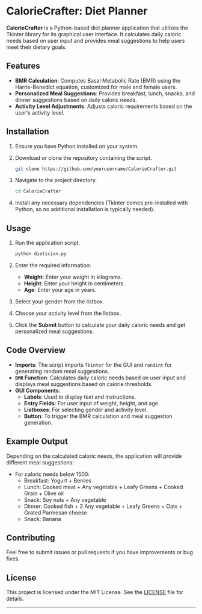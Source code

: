 # **CalorieCrafter: Diet Planner**

**CalorieCrafter** is a Python-based diet planner application that utilizes the Tkinter library for its graphical user interface. It calculates daily caloric needs based on user input and provides meal suggestions to help users meet their dietary goals.

## **Features**

- **BMR Calculation**: Computes Basal Metabolic Rate (BMR) using the Harris-Benedict equation, customized for male and female users.
- **Personalized Meal Suggestions**: Provides breakfast, lunch, snacks, and dinner suggestions based on daily caloric needs.
- **Activity Level Adjustments**: Adjusts caloric requirements based on the user's activity level.

## **Installation**

1. Ensure you have Python installed on your system.
2. Download or clone the repository containing the script.

    ```bash
    git clone https://github.com/yourusername/CalorieCrafter.git
    ```

3. Navigate to the project directory.

    ```bash
    cd CalorieCrafter
    ```

4. Install any necessary dependencies (Tkinter comes pre-installed with Python, so no additional installation is typically needed).

## **Usage**

1. Run the application script.

    ```bash
    python dietician.py
    ```

2. Enter the required information:
    - **Weight**: Enter your weight in kilograms.
    - **Height**: Enter your height in centimeters.
    - **Age**: Enter your age in years.

3. Select your gender from the listbox.
4. Choose your activity level from the listbox.

5. Click the **Submit** button to calculate your daily caloric needs and get personalized meal suggestions.

## **Code Overview**

- **Imports**: The script imports `Tkinter` for the GUI and `randint` for generating random meal suggestions.
- **`BMR` Function**: Calculates daily caloric needs based on user input and displays meal suggestions based on calorie thresholds.
- **GUI Components**:
    - **Labels**: Used to display text and instructions.
    - **Entry Fields**: For user input of weight, height, and age.
    - **Listboxes**: For selecting gender and activity level.
    - **Button**: To trigger the BMR calculation and meal suggestion generation.

## **Example Output**

Depending on the calculated caloric needs, the application will provide different meal suggestions:

- For caloric needs below 1500:
  - Breakfast: Yogurt + Berries
  - Lunch: Cooked meat + Any vegetable + Leafy Greens + Cooked Grain + Olive oil
  - Snack: Soy nuts + Any vegetable
  - Dinner: Cooked fish + 2 Any vegetable + Leafy Greens + Oats + Grated Parmesan cheese
  - Snack: Banana

## **Contributing**

Feel free to submit issues or pull requests if you have improvements or bug fixes.

## **License**

This project is licensed under the MIT License. See the [LICENSE](LICENSE) file for details.

---
